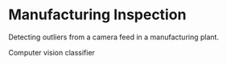 # Manufacturing Inspection

Detecting outliers from a camera feed in a manufacturing plant.

Computer vision classifier